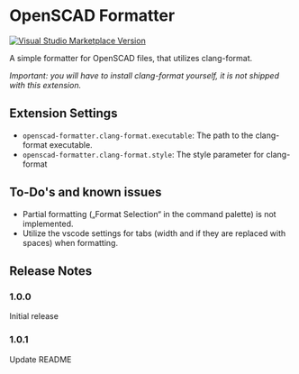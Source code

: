 # OpenSCAD Formatter

[![Visual Studio Marketplace Version](https://vsmarketplacebadge.apphb.com/version/JulianGmp.openscad-formatter.svg)](https://marketplace.visualstudio.com/items?itemName=JulianGmp.openscad-formatter)

A simple formatter for OpenSCAD files, that utilizes clang-format.

*Important: you will have to install clang-format yourself, it is not shipped with this extension.*

## Extension Settings

* `openscad-formatter.clang-format.executable`: The path to the clang-format executable.
* `openscad-formatter.clang-format.style`: The style parameter for clang-format

## To-Do's and known issues

- Partial formatting („Format Selection“ in the command palette) is not implemented.
- Utilize the vscode settings for tabs (width and if they are replaced with spaces) when formatting.

## Release Notes

### 1.0.0

Initial release

### 1.0.1
Update README
